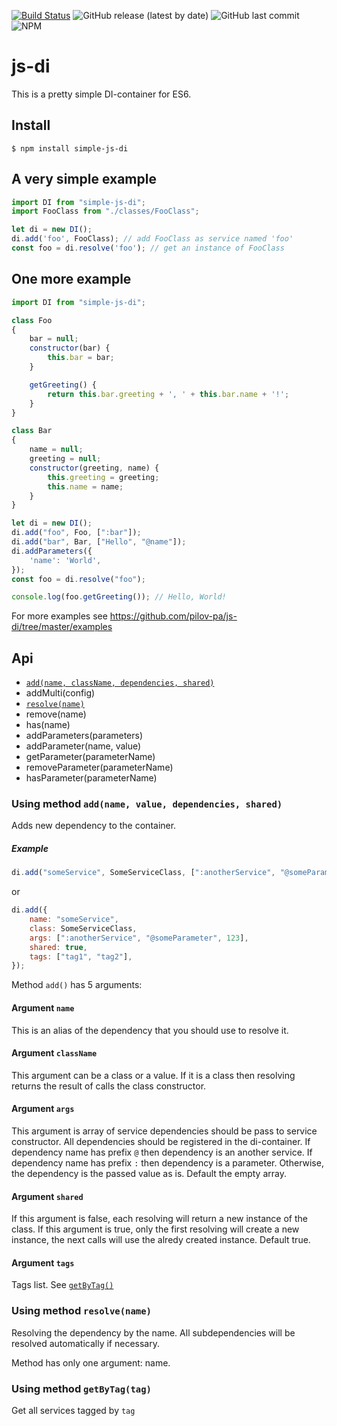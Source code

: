 [![Build Status](https://travis-ci.org/pilov-pa/js-di.svg?branch=master)](https://travis-ci.org/pilov-pa/js-di)
![GitHub release (latest by date)](https://img.shields.io/github/v/release/pilov-pa/js-di) 
![GitHub last commit](https://img.shields.io/github/last-commit/pilov-pa/js-di)
![NPM](https://img.shields.io/npm/l/simple-js-di)
# js-di
This is a pretty simple DI-container for ES6.
## Install

```
$ npm install simple-js-di
```

## A very simple example
```javascript
import DI from "simple-js-di";
import FooClass from "./classes/FooClass";

let di = new DI();
di.add('foo', FooClass); // add FooClass as service named 'foo'
const foo = di.resolve('foo'); // get an instance of FooClass
```

## One more example

```javascript
import DI from "simple-js-di";

class Foo
{
    bar = null;
    constructor(bar) {
        this.bar = bar;
    }

    getGreeting() {
        return this.bar.greeting + ', ' + this.bar.name + '!';
    }
}

class Bar
{
    name = null;
    greeting = null;
    constructor(greeting, name) {
        this.greeting = greeting;
        this.name = name;
    }
}

let di = new DI();
di.add("foo", Foo, [":bar"]);
di.add("bar", Bar, ["Hello", "@name"]);
di.addParameters({
    'name': 'World',
});
const foo = di.resolve("foo");

console.log(foo.getGreeting()); // Hello, World!
```

For more examples see https://github.com/pilov-pa/js-di/tree/master/examples

## Api

- [`add(name, className, dependencies, shared)`](#using-method-addname-value-dependencies-shared)
- addMulti(config)
- [`resolve(name)`](#using-method-resolvename)
- remove(name)
- has(name)
- addParameters(parameters)
- addParameter(name, value)
- getParameter(parameterName)
- removeParameter(parameterName)
- hasParameter(parameterName)

### Using method `add(name, value, dependencies, shared)`
Adds new dependency to the container.

##### Example
```js
di.add("someService", SomeServiceClass, [":anotherService", "@someParameter", 123], true);
```
or
```js
di.add({
    name: "someService", 
    class: SomeServiceClass, 
    args: [":anotherService", "@someParameter", 123], 
    shared: true,
    tags: ["tag1", "tag2"],
});
```

Method `add()` has 5 arguments:

#### Argument `name`
This is an alias of the dependency that you should use to resolve it.

#### Argument `className`

This argument can be a class or a value. If it is a class then resolving returns the result of calls the class constructor.

#### Argument `args`
This argument is array of service dependencies should be pass to service constructor.
All dependencies should be registered in the di-container. 
If dependency name has prefix `@` then dependency is an another service.
If dependency name has prefix `:` then dependency is a parameter.
Otherwise, the dependency is the passed value as is.
Default the empty array.

#### Argument `shared`
If this argument is false, each  resolving will return a new instance of the class. 
If this argument is true, only the first resolving will create a new instance, 
the next calls will use the alredy created instance. Default true.

#### Argument `tags`
Tags list. See [`getByTag()`](#using-method-getbytagtag)

### Using method `resolve(name)`
Resolving the dependency by the name. All subdependencies will be resolved automatically if necessary.

Method has only one argument: name.

### Using method `getByTag(tag)`
Get all services tagged by `tag`
